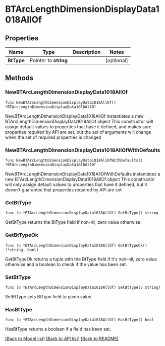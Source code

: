 # BTArcLengthDimensionDisplayData1018AllOf

## Properties

Name | Type | Description | Notes
------------ | ------------- | ------------- | -------------
**BtType** | Pointer to **string** |  | [optional] 

## Methods

### NewBTArcLengthDimensionDisplayData1018AllOf

`func NewBTArcLengthDimensionDisplayData1018AllOf() *BTArcLengthDimensionDisplayData1018AllOf`

NewBTArcLengthDimensionDisplayData1018AllOf instantiates a new BTArcLengthDimensionDisplayData1018AllOf object
This constructor will assign default values to properties that have it defined,
and makes sure properties required by API are set, but the set of arguments
will change when the set of required properties is changed

### NewBTArcLengthDimensionDisplayData1018AllOfWithDefaults

`func NewBTArcLengthDimensionDisplayData1018AllOfWithDefaults() *BTArcLengthDimensionDisplayData1018AllOf`

NewBTArcLengthDimensionDisplayData1018AllOfWithDefaults instantiates a new BTArcLengthDimensionDisplayData1018AllOf object
This constructor will only assign default values to properties that have it defined,
but it doesn't guarantee that properties required by API are set

### GetBtType

`func (o *BTArcLengthDimensionDisplayData1018AllOf) GetBtType() string`

GetBtType returns the BtType field if non-nil, zero value otherwise.

### GetBtTypeOk

`func (o *BTArcLengthDimensionDisplayData1018AllOf) GetBtTypeOk() (*string, bool)`

GetBtTypeOk returns a tuple with the BtType field if it's non-nil, zero value otherwise
and a boolean to check if the value has been set.

### SetBtType

`func (o *BTArcLengthDimensionDisplayData1018AllOf) SetBtType(v string)`

SetBtType sets BtType field to given value.

### HasBtType

`func (o *BTArcLengthDimensionDisplayData1018AllOf) HasBtType() bool`

HasBtType returns a boolean if a field has been set.


[[Back to Model list]](../README.md#documentation-for-models) [[Back to API list]](../README.md#documentation-for-api-endpoints) [[Back to README]](../README.md)


